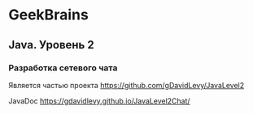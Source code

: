 # GeekBrains 
## Java. Уровень 2
### Разработка сетевого чата

Является частью проекта https://github.com/gDavidLevy/JavaLevel2

JavaDoc https://gdavidlevy.github.io/JavaLevel2Chat/









